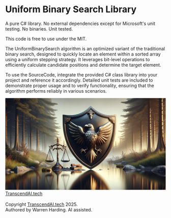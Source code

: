 
# Uniform Binary Search Library

A pure C# library. No external dependencies except for Microsoft's unit testing. No binaries. Unit tested.

This code is free to use under the MIT.

The UniformBinarySearch algorithm is an optimized variant of the traditional binary search, designed to quickly locate an element within a sorted array using a uniform stepping strategy. It leverages bit-level operations to efficiently calculate candidate positions and determine the target element. 

To use the SourceCode, integrate the provided C# class library into your project and reference it accordingly. Detailed unit tests are included to demonstrate proper usage and to verify functionality, ensuring that the algorithm performs reliably in various scenarios.

![AI Image](aiimage.jpg)
[TranscendAI.tech](https://TranscendAI.tech)<br>
<br>
Copyright [TranscendAI.tech](https://TranscendAI.tech) 2025.</br>
Authored by Warren Harding. AI assisted.</br>
  